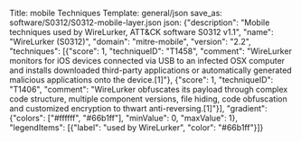 Title: mobile Techniques
Template: general/json
save_as: software/S0312/S0312-mobile-layer.json
json: {"description": "Mobile techniques used by WireLurker, ATT&CK software S0312 v1.1", "name": "WireLurker (S0312)", "domain": "mitre-mobile", "version": "2.2", "techniques": [{"score": 1, "techniqueID": "T1458", "comment": "WireLurker monitors for iOS devices connected via USB to an infected OSX computer and installs downloaded third-party applications or automatically generated malicious applications onto the device.[1]"}, {"score": 1, "techniqueID": "T1406", "comment": "WireLurker obfuscates its payload through complex code structure, multiple component versions, file hiding, code obfuscation and customized encryption to thwart anti-reversing.[1]"}], "gradient": {"colors": ["#ffffff", "#66b1ff"], "minValue": 0, "maxValue": 1}, "legendItems": [{"label": "used by WireLurker", "color": "#66b1ff"}]}